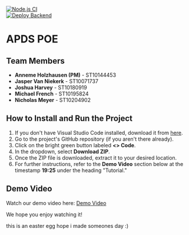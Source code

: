 [![Node.js CI](https://github.com/APDS7311POE-ST10144453/APDS7311-POE/actions/workflows/Testing.yml/badge.svg)](https://github.com/APDS7311POE-ST10144453/APDS7311-POE/actions/workflows/Testing.yml)  
[![Deploy Backend](https://github.com/APDS7311POE-ST10144453/APDS7311-POE/actions/workflows/main.yml/badge.svg)](https://github.com/APDS7311POE-ST10144453/APDS7311-POE/actions/workflows/main.yml)

# APDS POE

## Team Members
- **Anneme Holzhausen (PM)** - ST10144453
- **Jasper Van Niekerk** - ST10071737
- **Joshua Harvey** - ST10180919
- **Michael French** - ST10195824
- **Nicholas Meyer** - ST10204902

## How to Install and Run the Project

1. If you don't have Visual Studio Code installed, download it from [here](https://code.visualstudio.com/).
2. Go to the project's GitHub repository (if you aren't there already).
3. Click on the bright green button labeled **<> Code**.
4. In the dropdown, select **Download ZIP**.
5. Once the ZIP file is downloaded, extract it to your desired location.
6. For further instructions, refer to the **Demo Video** section below at the timestamp **19:25** under the heading "Tutorial."

## Demo Video
Watch our demo video here: [Demo Video](https://drive.google.com/file/d/1t8QLcuJ4CpbHoVXmP7NMi-rqdw9Db2tZ/view?usp=sharing)

We hope you enjoy watching it!
 
 
 
 
 
 
 
 
 
 
 
 
 
 
 
 
 
 
 
 
 
 
 
 
 
 
 
 
 
 
 
 
 
 
 
 
 
 
 
 
 
 
 
 
 
 
 
 
 
 
 
 
 
 
 
 
 
 
 
  
  
  
  
  
  
  
  
this is an easter egg hope i made someones day :) 
